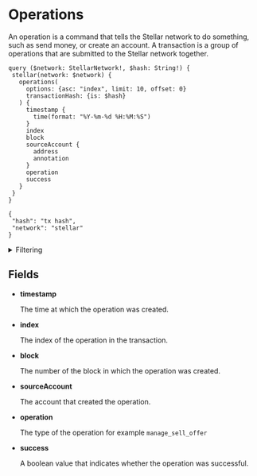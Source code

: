 # Operations

An operation is a command that tells the Stellar network to do something, such as send money, or create an account. A transaction is a group of operations that are submitted to the Stellar network together.

```
query ($network: StellarNetwork!, $hash: String!) {
 stellar(network: $network) {
   operations(
     options: {asc: "index", limit: 10, offset: 0}
     transactionHash: {is: $hash}
   ) {
     timestamp {
       time(format: "%Y-%m-%d %H:%M:%S")
     }
     index
     block
     sourceAccount {
       address
       annotation
     }
     operation
     success
   }
 }
}

{
 "hash": "tx hash",
 "network": "stellar"
}

```

<details><summary>Filtering</summary>

- **transactionHash**

  The hash of the transaction that contains the operation.

- **transactionSender**

  The address of the account that submitted the transaction that contains the operation.

- **transactionIndex**

  The index of the operation in the transaction.

- **time**

  The time at which the operation was created.

- **success**

  A boolean value that indicates whether the operation was successful.

- **sourceAccount**

  The account that created the operation.

- **operation**

  The type of the operation to use as a filter

- **index**

  The index of the operation in the transaction.

- **details**

  A JSON object that contains additional information about the operation. The specific content of this object depends on the type of operation.

- **date**

  The date on which the operation was created.

- **block**

  The number of the block in which the operation was created.

- **any**

  A catch-all field (OR logic) that can be used to filter for operations that match any of the fields.

</details>

## Fields

- **timestamp**

  The time at which the operation was created.

- **index**

  The index of the operation in the transaction.

- **block**

  The number of the block in which the operation was created.

- **sourceAccount**

  The account that created the operation.

- **operation**

  The type of the operation for example `manage_sell_offer`

- **success**

  A boolean value that indicates whether the operation was successful.
